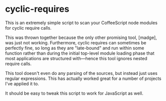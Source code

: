 cyclic-requires
===============

This is an extremely simple script to scan your CoffeeScript node modules for
cyclic require calls.

This was thrown together because the only other promising tool, [madge], was
just not working.  Furthermore, cyclic requires can sometimes be perfectly
fine, so long as they are "late-bound" and run within some function rather than
during the initial top-level module loading phase that most applications are
structured with—hence this tool ignores nested require calls.

This tool doesn't even do any parsing of the sources, but instead just uses
regular expressions.  This has actually worked great for a number of projects
I've applied it to.

It should be easy to tweak this script to work for JavaScript as well.
